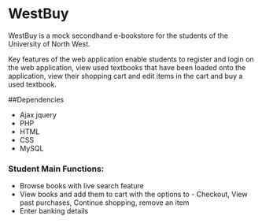 # WestBuy
WestBuy is a mock secondhand e-bookstore for the students of the University of North West.

Key features of the web application enable students to register and login on the web application, view used textbooks that have been loaded 
onto the application, view their shopping cart and edit items in the cart and buy a used textbook.

##Dependencies
* Ajax jquery
* PHP
* HTML
* CSS
* MySQL

### Student Main Functions:
* Browse books with live search feature
* View books and add them to cart with the options to - Checkout, View past purchases, Continue shopping, remove an item
* Enter banking details

